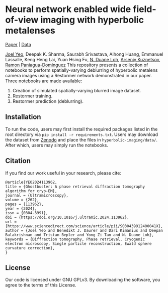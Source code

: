 # Neural network enabled wide field-of-view imaging with hyperbolic metalenses
[Paper]() | [Data]()

[Joel Yeo](https://orcid.org/0000-0001-5160-7628), Deepak K. Sharma, Saurabh Srivastava, Aihong Huang, Emmanuel Lassalle, Keng Heng Lai, Yuan Hsing Fu, [N. Duane Loh](https://orcid.org/0000-0002-8886-510X), [Arseniy Kuznetsov](https://orcid.org/0000-0002-7622-8939), [Ramon Paniagua-Dominguez](https://orcid.org/0000-0001-7836-681X)
This repository presents a collection of notebooks to perform spatially-varying deblurring of hyperbolic metalens camera images using a Restormer network demonstrated in our paper. Three notebooks are made available:
1. Creation of simulated spatially-varying blurred image dataset.
2. Restormer training.
3. Restormer prediction (deblurring).

## Installation
To run the code, users may first install the required packages listed in the root directory via ```pip install -r requirements.txt```.
Users may download the dataset from [Zenodo]() and place the files in ```hyperbolic-imaging/data/```.
After which, users may simply run the notebooks.

## Citation
If you find our work useful in your research, please cite:
```
@article{YEO2024113962,
title = {Ghostbuster: A phase retrieval diffraction tomography algorithm for cryo-EM},
journal = {Ultramicroscopy},
volume = {262},
pages = {113962},
year = {2024},
issn = {0304-3991},
doi = {https://doi.org/10.1016/j.ultramic.2024.113962},
url = {https://www.sciencedirect.com/science/article/pii/S030439912400041X},
author = {Joel Yeo and Benedikt J. Daurer and Dari Kimanius and Deepan Balakrishnan and Tristan Bepler and Yong Zi Tan and N. Duane Loh},
keywords = {Diffraction tomography, Phase retrieval, Cryogenic electron microscopy, Single particle reconstruction, Ewald sphere curvature correction},
}
```

## License
Our code is licensed under GNU GPLv3. By downloading the software, you agree to the terms of this License.
